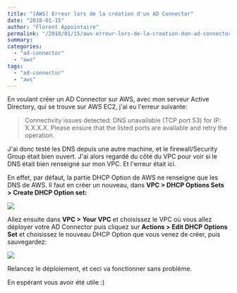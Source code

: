 ```yaml
---
title: "[AWS] Erreur lors de la création d'un AD Connector"
date: "2018-01-15"
author: "Florent Appointaire"
permalink: "/2018/01/15/aws-erreur-lors-de-la-creation-dun-ad-connector"
summary: 
categories: 
  - "ad-connector"
  - "aws"
tags: 
  - "ad-connector"
  - "aws"
---
```

En voulant créer un AD Connector sur AWS, avec mon serveur Active Directory, qui se trouve sur AWS EC2, j'ai eu l'erreur suivante:

> Connectivity issues detected: DNS unavailable (TCP port 53) for IP: X.X.X.X. Please ensure that the listed ports are available and retry the operation.

J'ai donc testé les DNS depuis une autre machine, et le firewall/Security Group était bien ouvert. J'ai alors regardé du côté du VPC pour voir si le DNS était bien renseigné sur mon VPC. Et l'erreur était ici.

En effet, par défaut, la partie DHCP Option de AWS ne renseigne que les DNS de AWS. Il faut en créer un nouveau, dans **VPC > DHCP Options Sets > Create DHCP Option set:**

[![](https://cloudyjourney.fr/wp-content/uploads/2018/01/2018-01-15_16-21-24.png)](https://cloudyjourney.fr/wp-content/uploads/2018/01/2018-01-15_16-21-24.png)

Allez ensuite dans **VPC > Your VPC** et choisissez le VPC où vous allez déployer votre AD Connector puis cliquez sur **Actions > Edit DHCP Options Set** et choisissez le nouveau DHCP Option que vous venez de créer, puis sauvegardez:

[![](https://cloudyjourney.fr/wp-content/uploads/2018/01/2018-01-15_16-23-10.png)](https://cloudyjourney.fr/wp-content/uploads/2018/01/2018-01-15_16-23-10.png)

Relancez le déploiement, et ceci va fonctionner sans problème.

En espérant vous avoir été utile :)
